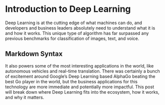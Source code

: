 # Introduction to Deep Learning
Deep Learning is at the cutting edge of what machines can do, and developers and business leaders absolutely need to understand what it is and how it works. This unique type of algorithm has far surpassed any previous benchmarks for classification of images, text, and voice.


## Markdown Syntax
It also powers some of the most interesting applications in the world, like autonomous vehicles and real-time translation. There was certainly a bunch of excitement around Google’s Deep Learning based AlphaGo beating the best Go player in the world, but the business applications for this technology are more immediate and potentially more impactful. This post will break down where Deep Learning fits into the ecosystem, how it works, and why it matters.
